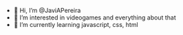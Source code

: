 - 👋 Hi, I’m @JaviAPereira
- 👀 I’m interested in videogames and everything about that
- 🌱 I’m currently learning javascript, css, html

<!---
JaviAPereira/JaviAPereira is a ✨ special ✨ repository because its `README.md` (this file) appears on your GitHub profile.
You can click the Preview link to take a look at your changes.
--->
